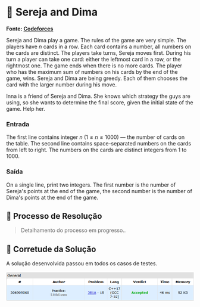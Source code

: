# 🎴 Sereja and Dima

**Fonte: [Codeforces](https://codeforces.com/problemset/problem/381/A)**

Sereja and Dima play a game. The rules of the game are very simple. The players have $n$ cards in a row. Each card contains a number, all numbers on the cards are distinct. The players take turns, Sereja moves first. During his turn a player can take one card: either the leftmost card in a row, or the rightmost one. The game ends when there is no more cards. The player who has the maximum sum of numbers on his cards by the end of the game, wins.
Sereja and Dima are being greedy. Each of them chooses the card with the larger number during his move.

Inna is a friend of Sereja and Dima. She knows which strategy the guys are using, so she wants to determine the final score, given the initial state of the game. Help her.

### Entrada
The first line contains integer $n$ ($1 ≤ n ≤ 1000$) — the number of cards on the table. The second line contains space-separated numbers on the cards from left to right. The numbers on the cards are distinct integers from 1 to 1000.

### Saída
On a single line, print two integers. The first number is the number of Sereja's points at the end of the game, the second number is the number of Dima's points at the end of the game.

## 🧩 Processo de Resolução

> Detalhamento do processo em progresso..

## 📝 Corretude da Solução
A solução desenvolvida passou em todos os casos de testes.

![Accepted](img/accepted.png)
